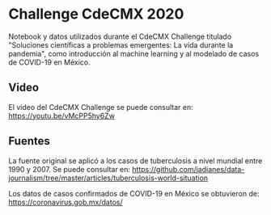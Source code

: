 # Challenge CdeCMX 2020

Notebook y datos utilizados durante el CdeCMX Challenge titulado "Soluciones científicas a problemas emergentes: La vida durante la pandemia", como introducción al machine learning y al modelado de casos de COVID-19 en México.

## Video

El video del CdeCMX Challenge se puede consultar en: https://youtu.be/vMcPP5hy6Zw

## Fuentes

La fuente original se aplicó a los casos de tuberculosis a nivel mundial entre 1990 y 2007. Se puede consultar en: https://github.com/jadianes/data-journalism/tree/master/articles/tuberculosis-world-situation

Los datos de casos confirmados de COVID-19 en México se obtuvieron de: https://coronavirus.gob.mx/datos/






